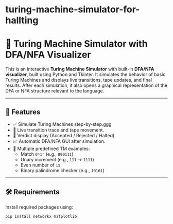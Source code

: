 # turing-machine-simulator-for-hallting
# 🧠 Turing Machine Simulator with DFA/NFA Visualizer

This is an interactive **Turing Machine Simulator** with built-in **DFA/NFA visualizer**, built using Python and Tkinter. It simulates the behavior of basic Turing Machines and displays live transitions, tape updates, and final results. After each simulation, it also opens a graphical representation of the DFA or NFA structure relevant to the language.

---

## 🚀 Features

- ✅ Simulate Turing Machines step-by-step.ggg
- 🎥 Live transition trace and tape movement.
- 🧾 Verdict display (Accepted / Rejected / Halted).
- 📈 Automatic DFA/NFA GUI after simulation.
- 🧠 Multiple predefined TM examples:
  - Match `0ⁿ1ⁿ` (e.g., `000111`)
  - Unary increment (e.g., `111` → `1111`)
  - Even number of `1`s
  - Binary palindrome checker (e.g., `10101`)

---

## 🛠️ Requirements

Install required packages using:

```bash
pip install networkx matplotlib
